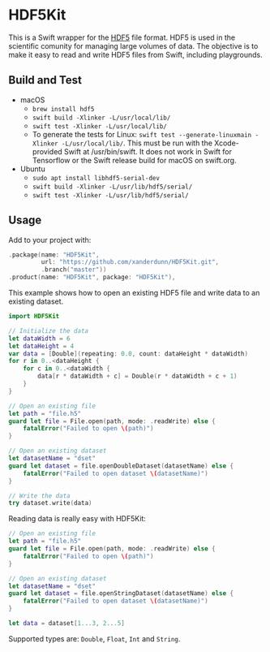 # HDF5Kit

This is a Swift wrapper for the [HDF5](https://www.hdfgroup.org) file format. HDF5 is used in the scientific comunity for managing large volumes of data. The objective is to make it easy to read and write HDF5 files from Swift, including playgrounds.

## Build and Test

- macOS
    - `brew install hdf5`
    - `swift build -Xlinker -L/usr/local/lib/`
    - `swift test -Xlinker -L/usr/local/lib/`
    - To generate the tests for Linux: `swift test --generate-linuxmain -Xlinker -L/usr/local/lib/`. This must be run with the Xcode-provided Swift at /usr/bin/swift. It does not work in Swift for Tensorflow or the Swift release build for macOS on swift.org.
- Ubuntu
    - `sudo apt install libhdf5-serial-dev`
    - `swift build -Xlinker -L/usr/lib/hdf5/serial/`
    - `swift test -Xlinker -L/usr/lib/hdf5/serial/`

## Usage

Add to your project with:
```swift
.package(name: "HDF5Kit",
         url: "https://github.com/xanderdunn/HDF5Kit.git",
         .branch("master"))
.product(name: "HDF5Kit", package: "HDF5Kit"),
```

This example shows how to open an existing HDF5 file and write data to an existing dataset.

```swift
import HDF5Kit

// Initialize the data
let dataWidth = 6
let dataHeight = 4
var data = [Double](repeating: 0.0, count: dataHeight * dataWidth)
for r in 0..<dataHeight {
    for c in 0..<dataWidth {
        data[r * dataWidth + c] = Double(r * dataWidth + c + 1)
    }
}

// Open an existing file
let path = "file.h5"
guard let file = File.open(path, mode: .readWrite) else {
    fatalError("Failed to open \(path)")
}

// Open an existing dataset
let datasetName = "dset"
guard let dataset = file.openDoubleDataset(datasetName) else {
    fatalError("Failed to open dataset \(datasetName)")
}

// Write the data
try dataset.write(data)
```

Reading data is really easy with HDF5Kit:

```swift
// Open an existing file
let path = "file.h5"
guard let file = File.open(path, mode: .readWrite) else {
    fatalError("Failed to open \(path)")
}

// Open an existing dataset
let datasetName = "dset"
guard let dataset = file.openStringDataset(datasetName) else {
    fatalError("Failed to open dataset \(datasetName)")
}

let data = dataset[1...3, 2...5]
```

Supported types are: `Double`, `Float`, `Int` and `String`.

